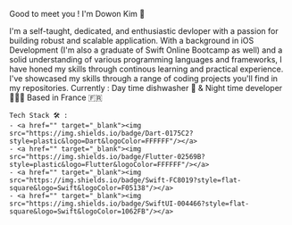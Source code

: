 Good to meet you ! I'm Dowon Kim 👋

I'm a self-taught, dedicated, and enthusiastic devloper with a passion for building robust and scalable application.
With a background in iOS Development (I'm also a graduate of Swift Online Bootcamp as well) and a solid understanding of various programming languages and frameworks,
I have honed my skills through continous learning and practical experience. I've showcased my skills through a range of coding projects you'll find in my repositories.
Currently : Day time dishwasher 🧼 & Night time developer 🧑🏻‍💻
Based in France 🇫🇷

```
Tech Stack 🛠️ :
- <a href="" target="_blank"><img src="https://img.shields.io/badge/Dart-0175C2?style=plastic&logo=Dart&logoColor=FFFFFF"/></a>
- <a href="" target="_blank"><img src="https://img.shields.io/badge/Flutter-02569B?style=plastic&logo=Flutter&logoColor=FFFFFF"/></a>
- <a href="" target="_blank"><img src="https://img.shields.io/badge/Swift-FC8019?style=flat-square&logo=Swift&logoColor=F05138"/></a>
- <a href="" target="_blank"><img src="https://img.shields.io/badge/SwiftUI-004466?style=flat-square&logo=Swift&logoColor=1062FB"/></a>
```

<!--
**dodiforth/dodiforth** is a ✨ _special_ ✨ repository because its `README.md` (this file) appears on your GitHub profile.

Here are some ideas to get you started:

- 🔭 I’m currently working on ...
- 🌱 I’m currently learning ...
- 👯 I’m looking to collaborate on ...
- 🤔 I’m looking for help with ...
- 💬 Ask me about ...
- 📫 How to reach me: ...
- 😄 Pronouns: ...
- ⚡ Fun fact: ...
-->
